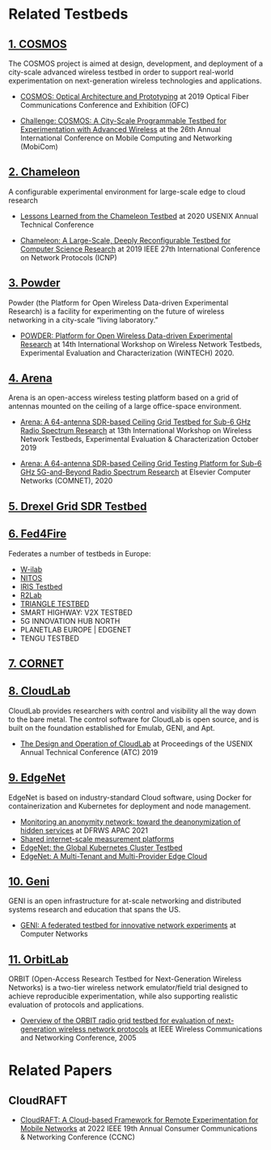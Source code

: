 # Related Testbeds

## [1. COSMOS](https://cosmos-lab.org/)

The COSMOS project is aimed at design, development, and deployment of a city-scale advanced wireless testbed in order to support real-world experimentation on next-generation wireless technologies and applications.

- [COSMOS: Optical Architecture and Prototyping](https://ieeexplore.ieee.org/document/8697010)
at 2019 Optical Fiber Communications Conference and Exhibition (OFC)

- [Challenge: COSMOS: A City-Scale Programmable Testbed for Experimentation with Advanced Wireless](https://dl.acm.org/doi/10.1145/3372224.3380891)
at the 26th Annual International Conference on Mobile Computing and Networking (MobiCom)

## [2. Chameleon](https://www.chameleoncloud.org/)
A configurable experimental environment for large-scale edge to cloud research

- [Lessons Learned from the Chameleon Testbed](https://dl.acm.org/doi/abs/10.5555/3489146.3489161)
at 2020 USENIX Annual Technical Conference

- [Chameleon: A Large-Scale, Deeply Reconfigurable Testbed for Computer Science Research](https://ieeexplore.ieee.org/document/8888067)
at 2019 IEEE 27th International Conference on Network Protocols (ICNP)

## [3. Powder](https://powderwireless.net/)
Powder (the Platform for Open Wireless Data-driven Experimental Research) is a facility for experimenting on the future of wireless networking in a city-scale “living laboratory.”

- [POWDER: Platform for Open Wireless Data-driven Experimental Research](http://www.flux.utah.edu/paper/breen-wintech20)
at 14th International Workshop on Wireless Network Testbeds, Experimental Evaluation and Characterization (WiNTECH) 2020.

## [4. Arena](https://ece.northeastern.edu/wineslab/arena.php)
Arena is an open-access wireless testing platform based on a grid of antennas mounted on the ceiling of a large office-space environment.

- [Arena: A 64-antenna SDR-based Ceiling Grid Testbed for Sub-6 GHz Radio Spectrum Research](https://dl.acm.org/doi/10.1145/3349623.3355473)
at 13th International Workshop on Wireless Network Testbeds, Experimental Evaluation & Characterization October 2019

- [Arena: A 64-antenna SDR-based Ceiling Grid Testing Platform for Sub-6 GHz 5G-and-Beyond Radio Spectrum Research](https://www.sciencedirect.com/science/article/pii/S1389128620311257)
at Elsevier Computer Networks (COMNET), 2020

## [5. Drexel Grid SDR Testbed](https://research.coe.drexel.edu/ece/dwsl/research/drexel-grid-sdr-testbed/)

## [6. Fed4Fire](https://www.fed4fire.eu/)
Federates a number of testbeds in Europe:
- [W-ilab](https://doc.ilabt.imec.be/ilabt/wilab/)
- [NITOS](https://nitlab.inf.uth.gr/NITlab/nitos)
- [IRIS Testbed](http://iristestbed.eu/)
- [R2Lab](https://r2lab.inria.fr/index.md)
- [TRIANGLE TESTBED](www.triangle-project.eu)
- SMART HIGHWAY: V2X TESTBED
- 5G INNOVATION HUB NORTH
- PLANETLAB EUROPE | EDGENET
- TENGU TESTBED


## [7. CORNET](https://cornet.wireless.vt.edu/index.html)


## [8. CloudLab](https://cloudlab.us/)
CloudLab provides researchers with control and visibility all the way down to the bare metal.
The control software for CloudLab is open source, and is built on the foundation established for Emulab, GENI, and Apt.

- [The Design and Operation of CloudLab](https://www.flux.utah.edu/paper/duplyakin-atc19) at Proceedings of the USENIX Annual Technical Conference (ATC) 2019

## [9. EdgeNet](https://www.edge-net.org/)

EdgeNet is based on industry-standard Cloud software, using Docker for containerization and Kubernetes for deployment and node management.

- [Monitoring an anonymity network: toward the deanonymization of hidden services](https://dfrws.org/presentation/monitoring-an-anonymity-network-toward-the-deanonymization-of-hidden-services)
at DFRWS APAC 2021
- [Shared internet-scale measurement platforms](https://hal.archives-ouvertes.fr/hal-03113118)
- [EdgeNet: the Global Kubernetes Cluster Testbed](https://hal.archives-ouvertes.fr/hal-03419803/document)
- [EdgeNet: A Multi-Tenant and Multi-Provider Edge Cloud](https://hal.archives-ouvertes.fr/hal-03223429/document)

## [10. Geni](https://www.geni.net/)

GENI is an open infrastructure for at-scale networking and distributed systems research and education that spans the US.

- [GENI: A federated testbed for innovative network experiments](https://www.sciencedirect.com/science/article/pii/S1389128613004507) at Computer Networks

## [11. OrbitLab](orbit-lab.org)
ORBIT (Open-Access Research Testbed for Next-Generation Wireless Networks) is a two-tier wireless network emulator/field trial designed to achieve reproducible experimentation, while also supporting realistic evaluation of protocols and applications.

- [Overview of the ORBIT radio grid testbed for evaluation of next-generation wireless network protocols](https://ieeexplore.ieee.org/document/1424763)
at IEEE Wireless Communications and Networking Conference, 2005



# Related Papers

## CloudRAFT

- [CloudRAFT: A Cloud-based Framework for Remote Experimentation for Mobile Networks](https://ieeexplore.ieee.org/document/9700510)
at 2022 IEEE 19th Annual Consumer Communications & Networking Conference (CCNC)


